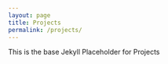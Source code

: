 ```yaml
---
layout: page
title: Projects
permalink: /projects/
---
```


This is the base Jekyll Placeholder for Projects

